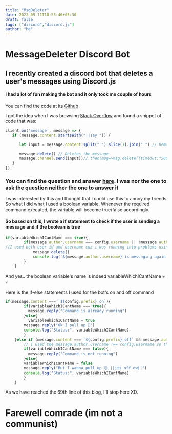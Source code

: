 ```yaml
---
title: "MsgDeleter"
date: 2022-09-11T10:55:40+05:30
draft: false
tags: ["discord","discord.js"]
author: "Me"
---
```

# MessageDeleter Discord Bot

## I recently created a discord bot that deletes a user's messages using Discord.js

#### I had a lot of fun making the bot and it only took me couple of hours

You can find the code at its [Github](https://github.com/TheCoderSimp/MsgDeleter)

I got the idea when I was browsing [Stack Overflow](https://stackoverflow.com) and found a snippet of code that was:
```javascript
client.on('message', message => {
   if (message.content.startsWith("||say ")) {

      let input = message.content.split(" ").slice(1).join(" ") // Removes the prefix

      message.delete() // Deletes the message
      message.channel.send(input))//.then(msg=>msg.delete({timeout:"5000"}) <- if you want delete it with delay and sends the finished text
   }
});
```
### You can find the question and answer [here](https://stackoverflow.com/questions/45395255/discord-js-delete-single-message). I was nor the one to ask the question neither the one to answer it

I was interested by this and thought that I could use this to annoy my friends
So what I did what I used a boolean variable. Whenever the required command executed, the variable will become true/false accordingly.

#### So based on this, I wrote a if statement to check if the user is sending a message and if the boolean is true
```javascript
if(variableWhichICantName === true){
        if(message.author.username === config.username || !message.author.id === config.user_id){ 
//I used both user id and username cuz i was running into problems using just the user id
            message.delete()
            console.log(`${message.author.username} is messaging again`)
        }
    }
```

And yes.. the boolean variable's name is indeed variableWhichICantName 💀💀

Here is the if-else statements I used for the bot's on and off command

```javascript
if(message.content === `${config.prefix} on`){
        if(variableWhichICantName === true){
          message.reply("Command is already running")
        }else{
          variableWhichICantName = true
        message.reply("Ok I pull up 😤")
        console.log("Status:", variableWhichICantName)
        }
    }else if (message.content === `${config.prefix} off` && message.author.username !== config.username){
        // I used the message.author.username !== config.username so that I can ensure the person cannot execute the off command
        if(variableWhichICantName === false){
          message.reply("Command is not running")
        }else{
        variableWhichICantName = false
        message.reply("But I wanna pull up 😢 ||its off dw||")
        console.log("Status:", variableWhichICantName)
        }
    }
```

As we have reached the 69th line of this blog, I'll stop here XD.
# Farewell comrade (im not a communist)
